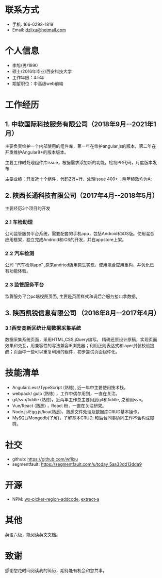 # 联系方式
- 手机: 166-0292-1819
- Email: dzlixu@hotmail.com

# 个人信息 
- 李旭/男/1990
- 硕士/2016年毕业/西安科技大学
- 工作年限：4.5年
- 期望职位：中高级web前端

# 工作经历

## 1. 中软国际科技服务有限公司（2018年9月--2021年1月）

主要负责维护一个内部使用的组件库，第一年在维护angular.js的版本，第二年在开发维护Angular8+的版本版本。

主要工作时处理组件库issue，根据需求添加新的功能，检视PR代码，月度版本发布. 

主要业绩：开发近十个组件，代码2万+行，处理issue 400+；两年绩效均为A;


## 2. 陕西长通科技有限公司（2017年4月--2018年5月）

主要经历3个项目的开发

### 2.1 车检助理 

公司监管服务平台系统，需要配套的手机app，包括Android和iOS版。使用混合应用框架，独立完成Android和iOS的开发，并在appstore上架。

### 2.2 汽车检测 

公司 “汽车检测app” ,原来andriod版用原生实现，使用混合应用重构，并优化已有功能体验。

### 2.3 监管服务平台
监管服务平台pc端视图页面, 主要是页面样式和调后台服务接口拿数据。


## 3. 陕西凯锐信息有限公司 （2016年8月--2017年4月）

### 3.1西安高新区统计局数据采集系统

数据采集系统页面，采用HTML,CSS,jQuery编写。
精确还原设计原稿，实现页面效果和交互，用兼容性的写法兼容IE浏览器；利用正则表达式和layer封装校验提醒；页面中一些可以重复利用的组件，初步尝试页面组件化。


# 技能清单

- Angular/Less/TypeScript (熟练), 近一年中主要使用技术栈。
- webpack/ gulp (熟练) ，工作中偶尔用到，一直在关注。
- git/svn/fiddle (熟练)，近两年工作总主要用到git和fiddle, 之前用svn。
- Vue/React (熟悉) ，React 粉，一直在关注研究。
- Node.js/Egg.js/koa(熟悉)，熟悉文件处理及数据库CRUD基本操作。
- MySQL/Mongodb(了解)，了解基本CRUD, 和后台同事协同工作不会构成障碍。

# 社交

- github: https://github.com/wflixu
- segmentfault: https://segmentfault.com/u/today_5aa33dd13dda9

# 开源
- NPM: [wx-picker-region-addcode](https://www.npmjs.com/package/wx-picker-region-addcode), [extract-a](https://www.npmjs.com/package/extract-a)

# 其他

英语六级，能阅读英文文档。

# 致谢

感谢您花时间阅读我的简历，期待能有机会和您共事。





